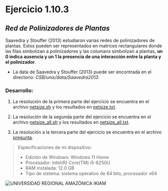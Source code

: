 # Ejercicio 1.10.3
## ***Red de Polinizadores de Plantas***
Saavedra y Stouffer (2013) estudiaron varias redes de polinizadores de plantas. Estos pueden ser representados en matrices rectangulares donde las filas simbolizan a polinizadores y las columans simbolizan a plantas, **un 0 indica ausencia y un 1 la presencia de una interacción entre la planta y el polinizador**.
- La data de Saavedra y Stouffer (2013) puede ser encontrada en el directorio: *CSB/unix/data/Saavedra2013*.

### Desarrollo:

1. La resolución de la primera parte del ejercicio se encuentra en el archivo [netsize.sh](https://github.com/AntonellaOrtiz/bioinfo_g1/blob/main/Tarea%201/netsize.sh) y los resultados en [netsize.txt](https://github.com/AntonellaOrtiz/bioinfo_g1/blob/main/Tarea%201/netsize.txt).

2. La resolución de la segunda parte del ejercicio se encuentra en el archivo [netsize_all.sh](https://github.com/AntonellaOrtiz/bioinfo_g1/blob/main/Tarea%201/netsize_all.sh) y los resultados en [netsize_all.txt](https://github.com/AntonellaOrtiz/bioinfo_g1/blob/main/Tarea%201/netsize_all.txt).

3. La resolución a la tercera parte del ejercicio se encuentra en el archivo [pregunta](https://github.com/AntonellaOrtiz/bioinfo_g1/blob/main/Tarea%201/pregunta.txt).

> Especificaciones de mi dispositivo:
> - Edición de Windows: Windows 11 Home
> - Procesador: Intel(R) Core(TM) i5-8250U
> - RAM instalada: 12.0 GB
> - Tipo de sistema: sistema operativo de 64 bits, procesador x64

![UNIVERSIDAD REGIONAL AMAZÓNICA IKIAM](https://github.com/AntonellaOrtiz/bioinfo_g1/blob/main/Tarea%201/Logo%20IKIAM.jpeg)
